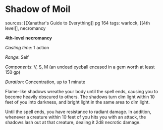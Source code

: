 # Shadow of Moil
sources: [[Xanathar's Guide to Everything]] pg 164
tags: warlock, [[4th level]], necromancy

**4th-level necromancy**

*Casting time*: 1 action

*Range*: Self

*Components*: V, S, M (an undead eyeball encased in a gem worth at least 150 gp)

*Duration*: Concentration, up to 1 minute

Flame-like shadows wreathe your body until the spell ends, causing you to become heavily obscured to others. The shadows turn dim light within 10 feet of you into darkness, and bright light in the same area to dim light.

Until the spell ends, you have resistance to radiant damage. In addition, whenever a creature within 10 feet of you hits you with an attack, the shadows lash out at that creature, dealing it 2d8 necrotic damage.
